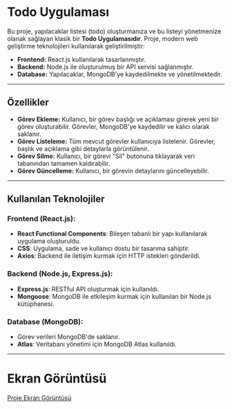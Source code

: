 # Todo Uygulaması

Bu proje, yapılacaklar listesi (todo) oluşturmanıza ve bu listeyi yönetmenize olanak sağlayan klasik bir **Todo Uygulamasıdır**. Proje, modern web geliştirme teknolojileri kullanılarak geliştirilmiştir:

- **Frontend:** React.js kullanılarak tasarlanmıştır.
- **Backend:** Node.js ile oluşturulmuş bir API servisi sağlanmıştır.
- **Database:** Yapılacaklar, MongoDB'ye kaydedilmekte ve yönetilmektedir.

---

## Özellikler

- **Görev Ekleme:** Kullanıcı, bir görev başlığı ve açıklaması girerek yeni bir görev oluşturabilir. Görevler, MongoDB'ye kaydedilir ve kalıcı olarak saklanır.
- **Görev Listeleme:** Tüm mevcut görevler kullanıcıya listelenir. Görevler, başlık ve açıklama gibi detaylarla görüntülenir.
- **Görev Silme:** Kullanıcı, bir görevi "Sil" butonuna tıklayarak veri tabanından tamamen kaldırabilir.
- **Görev Güncelleme:** Kullanıcı, bir görevin detaylarını güncelleyebilir.

---

## Kullanılan Teknolojiler

### **Frontend (React.js):**
- **React Functional Components**: Bileşen tabanlı bir yapı kullanılarak uygulama oluşturuldu.
- **CSS**: Uygulama, sade ve kullanıcı dostu bir tasarıma sahiptir.
- **Axios**: Backend ile iletişim kurmak için HTTP istekleri gönderildi.

### **Backend (Node.js, Express.js):**
- **Express.js**: RESTful API oluşturmak için kullanıldı.
- **Mongoose**: MongoDB ile etkileşim kurmak için kullanılan bir Node.js kütüphanesi.

### **Database (MongoDB):**
- Görev verileri MongoDB'de saklanır.
- **Atlas**: Veritabanı yönetimi için MongoDB Atlas kullanıldı.

---

# Ekran Görüntüsü
[Proje Ekran Görüntüsü](./src/images/image.png)
